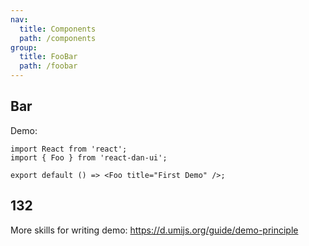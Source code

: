 ```yaml
---
nav:
  title: Components
  path: /components
group:
  title: FooBar
  path: /foobar
---
```


## Bar

Demo:

```tsx
import React from 'react';
import { Foo } from 'react-dan-ui';

export default () => <Foo title="First Demo" />;
```

## 132

More skills for writing demo: https://d.umijs.org/guide/demo-principle
